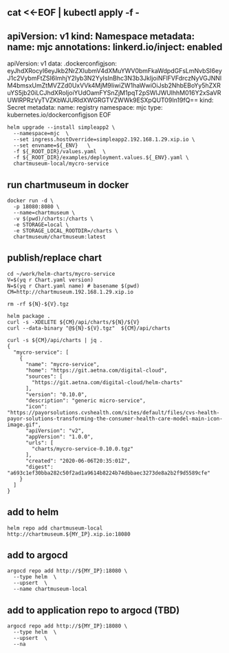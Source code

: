 cat <<-EOF | kubectl apply -f -
--- 
apiVersion: v1
kind: Namespace
metadata:
  name: mjc
  annotations:
    linkerd.io/inject: enabled
---
apiVersion: v1
data:
  .dockerconfigjson: eyJhdXRocyI6eyJkb2NrZXIubmV4dXMuYWV0bmFkaWdpdGFsLmNvbSI6eyJ1c2VybmFtZSI6ImhjY2lyb3N2YyIsInBhc3N3b3JkIjoiNFlFVFdrczNyVGJNNlM4bmsxUmZtMVZZd0UxVVk4MjM9IiwiZW1haWwiOiJsb2NhbEBoYy5hZXRuYS5jb20iLCJhdXRoIjoiYUdOamFYSnZjM1pqT2pSWlJWUlhhM016Y2xSaVRUWlRPRzVyTVZKbWJURldXWGRGTVZWWk9ESXpQUT09In19fQ==
kind: Secret
metadata:
  name: registry
  namespace: mjc
type: kubernetes.io/dockerconfigjson
EOF

```
helm upgrade --install simpleapp2 \
  --namespace=mjc  \
  --set ingress.hostOverride=simpleapp2.192.168.1.29.xip.io \
  --set envname=${_ENV}   \
  -f ${_ROOT_DIR}/values.yaml  \
  -f ${_ROOT_DIR}/examples/deployment.values.${_ENV}.yaml \
  chartmuseum-local/mycro-service
```

## run chartmuseum in docker
```
docker run -d \
  -p 18080:8080 \
  --name=chartmuseum \
  -v $(pwd)/charts:/charts \
  -e STORAGE=local \
  -e STORAGE_LOCAL_ROOTDIR=/charts \
  chartmuseum/chartmuseum:latest
```

## publish/replace chart
```
cd ~/work/helm-charts/mycro-service
V=$(yq r Chart.yaml version)
N=$(yq r Chart.yaml name) # basename $(pwd)
CM=http://chartmuseum.192.168.1.29.xip.io

rm -rf ${N}-${V}.tgz

helm package .
curl -s -XDELETE ${CM}/api/charts/${N}/${V}
curl --data-binary "@${N}-${V}.tgz"  ${CM}/api/charts
```

```
curl -s ${CM}/api/charts | jq .
{
  "mycro-service": [
    {
      "name": "mycro-service",
      "home": "https://git.aetna.com/digital-cloud",
      "sources": [
        "https://git.aetna.com/digital-cloud/helm-charts"
      ],
      "version": "0.10.0",
      "description": "generic micro-service",
      "icon": "https://payorsolutions.cvshealth.com/sites/default/files/cvs-health-payor-solutions-transforming-the-consumer-health-care-model-main-icon-image.gif",
      "apiVersion": "v2",
      "appVersion": "1.0.0",
      "urls": [
        "charts/mycro-service-0.10.0.tgz"
      ],
      "created": "2020-06-06T20:35:01Z",
      "digest": "a693c1ef30bba282c50f2ad1a9614b8224b74dbbaec3273de8a2b2f9d5589cfe"
    }
  ]
}
```

## add to helm
```
helm repo add chartmuseum-local http://chartmuseum.${MY_IP}.xip.io:18080
```

## add to argocd
```
argocd repo add http://${MY_IP}:18080 \
  --type helm  \
  --upsert  \
  --name chartmuseum-local
```

## add to application repo to argocd (TBD)
```
argocd repo add http://${MY_IP}:18080 \
  --type helm  \
  --upsert  \
  --na